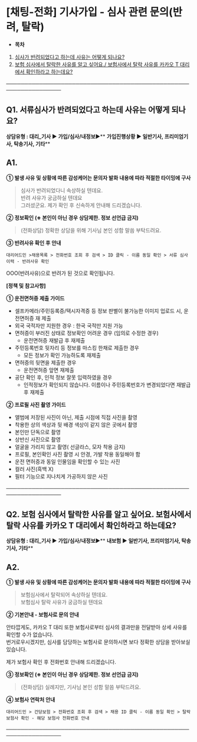# [채팅-전화] 기사가입 - 심사 관련 문의(반려, 탈락)

* **목차**

1. [심사가 반려되었다고 하는데 사유는 어떻게 되나요?](#01HY048SKXQNAG25XHRF81BMRE)
2. [보험 심사에서 탈락한 사유를 알고 싶어요./ 보험사에서 탈락 사유를 카카오 T 대리에서 확인하라고 하는데요?](#01HV58K7FDGWYP7N37KAG0B86S)

─────────────────────────────────────────────────────────────────

**Q1.** **서류심사가 반려되었다고 하는데 사유는 어떻게 되나요?**
-----------------------------------------

**상담유형 : **대리\_기사 ▶ 가입/심사/내정보****▶** **가입진행상황 ▶ 일반기사, 프리미엄기사, 탁송기사, 기타****

**A1.**
-------

****①** **발생 사유 및 상황에 따른 감성케어는 문의자 발화 내용에 따라 적절한 타이밍에 구사****

> 심사가 반려되었다니 속상하실 텐데요.   
> 반려 사유가 궁금하실 텐데요  
> 그러셨군요. 제가 확인 후 신속하게 안내해 드리겠습니다.

****②** 정보확인 ******(※ 본인이 아닌 경우 상담제한. 정보 선언급 금지)********

> (전화상담) 정확한 상담을 위해 기사님 본인 성함 말씀 부탁드려요.

****③** 반려사유 확인 후 안내**

```
대리어드민 >채용목록 > 전화번호 조회 후 검색 > ID 클릭 - 이름 동일 확인 > 서류 심사 이력 - 반려사유 확인 
```

OOO(반려사유)으로 반려가 된 것으로 확인됩니다.

**[정책 및 참고사항]**

**① 운전면허증 제출 가이드**

* 셀프카메라/주민등록증/택시자격증 등 정보 판별이 불가능한 이미지 업로드 시, 운전면허증 재 제출
* 외국 국적자만 지원한 경우 : 한국 국적만 지원 가능
* 면허증이 부러진 상태로 정보확인 어려운 경우 (임의로 수정한 경우)  
  - 운전면허증 재발급 후 재제출
* 주민등록번호 뒷자리 등 정보를 마스킹 한채로 제출한 경우  
  - 모든 정보가 확인 가능하도록 재제출
* 면허증의 뒷면을 제출한 경우  
  - 운전면허증 앞면 재제출
* 공단 확인 후, 인적 정보 잘못 입력하였을 경우  
  - 인적정보가 확인되지 않습니다. 이름이나 주민등록번호가 변경되었다면 재발급 후 재제출

**② 프로필 사진 촬영 가이드**

* 앨범에 저장된 사진이 아닌, 제출 시점에 직접 사진을 촬영
* 착용한 상의 색상과 뒷 배경 색상이 같지 않은 곳에서 촬영
* 본인만 단독으로 촬영
* 상반신 사진으로 촬영
* 얼굴을 가리지 않고 촬영( 선글라스, 모자 착용 금지)
* 프로필, 본인확인 사진 촬영 시 안경, 가발 착용 동일해야 함
* 운전 면허증과 동일 인물임을 확인할 수 있는 사진
* 컬러 사진(흑백 X)
* 필터 기능으로 지나치게 가공하지 않은 사진

─────────────────────────────────────────────────────────────────

**Q2. 보험 심사에서 탈락한 사유를 알고 싶어요. 보험사에서 탈락 사유를 카카오 T 대리에서 확인하라고 하는데요?**
-------------------------------------------------------------------

**상담유형 : **대리\_기사 ▶ 가입/심사/내정보****▶** **내보험 ▶ 일반기사, 프리미엄기사, 탁송기사, 기타****

**A2.**
-------

****①** **발생 사유 및 상황에 따른 감성케어는 문의자 발화 내용에 따라 적절한 타이밍에 구사****

> 보험심사에서 탈락되어 속상하실 텐데요.   
> 보험심사 탈락 사유가 궁금하실 텐데요

**② 기본안내 - 보험사로 문의 안내**

안타깝게도, 카카오 T 대리 또한 보험사로부터 심사의 결과만을 전달받아 상세 사유를 확인할 수가 없습니다.  
번거로우시겠지만, 심사를 담당하는 보험사로 문의하시면 보다 정확한 상담을 받아보실 있습니다.

제가 보험사 확인 후 전화번호 안내해 드리겠습니다.

****③** 정보확인 ******(※ 본인이 아닌 경우 상담제한. 정보 선언급 금지)********

> (전화상담) 실례지만, 기사님 본인 성함 말씀 부탁드려요.

**④ 보험사 연락처 안내**

```
대리어드민 > 건당보험 > 전화번호 조회 후 검색 > 채용 ID 클릭 - 이름 동일 확인 > 탈락 보험사 확인 - 해당 보험사 전화번호 안내
```

─────────────────────────────────────────────────────────────────